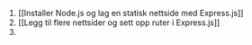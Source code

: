 
1. [[Installer Node.js og lag en statisk nettside med Express.js]]
2. [[Legg til flere nettsider og sett opp ruter i Express.js]]
3. 